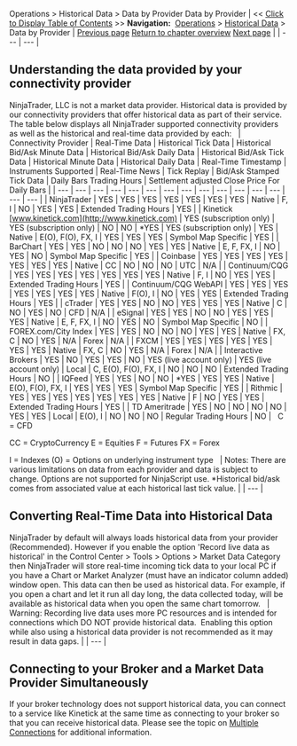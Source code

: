 ﻿
Operations \> Historical Data \> Data by Provider
Data by Provider
| \<\< [Click to Display Table of Contents](data_by_provider.md) \>\> **Navigation:**     [Operations](operations.md) \> [Historical Data](historical_data_manager.md) \> Data by Provider | [Previous page](loading_historical_data.md) [Return to chapter overview](historical_data_manager.md) [Next page](importing.md) |
| --- | --- |
## Understanding the data provided by your connectivity provider
NinjaTrader, LLC is not a market data provider. Historical data is provided by our connectivity providers that offer historical data as part of their service. The table below displays all NinjaTrader supported connectivity providers as well as the historical and real\-time data provided by each:
 
| Connectivity Provider | Real\-Time Data | Historical Tick Data | Historical Bid/Ask Minute Data | Historical Bid/Ask Daily Data | Historical Bid/Ask Tick Data | Historical Minute Data | Historical Daily Data | Real\-Time Timestamp | Instruments Supported | Real\-Time News | Tick Replay | Bid/Ask Stamped Tick Data | Daily Bars Trading Hours | Settlement adjusted Close Price For Daily Bars |
| --- | --- | --- | --- | --- | --- | --- | --- | --- | --- | --- | --- | --- | --- | --- |
| NinjaTrader | YES | YES | YES | YES | YES | YES | YES | Native | F, I | NO | YES | YES | Extended Trading Hours | YES |
| Kinetick [www.kinetick.com](http://www.kinetick.com) | YES (subscription only) | YES (subscription only) | NO | NO | \*YES | YES (subscription only) | YES | Native | E(O), F(O), FX, I | YES | YES | YES | Symbol Map Specific | YES |
| BarChart | YES | YES | NO | NO | NO | YES | YES | Native | E, F, FX, I | NO | YES | NO | Symbol Map Specific | YES |
| Coinbase | YES | YES | YES | YES | YES | YES | YES | Native | CC | NO | NO | NO | UTC | N/A |
| Continuum/CQG | YES | YES | YES | YES | YES | YES | YES | Native | F, I | NO | YES | YES | Extended Trading Hours | YES |
| Continuum/CQG WebAPI | YES | YES | YES | YES | YES | YES | YES | Native | F(O), I | NO | YES | YES | Extended Trading Hours | YES |
| cTrader | YES | YES | NO | NO | YES | YES | YES | Native | C | NO | YES | NO | CFD | N/A |
| eSignal | YES | YES | NO | NO | YES | YES | YES | Native | E, F, FX, I | NO | YES | NO | Symbol Map Specific | NO |
| FOREX.com/City Index | YES | YES | NO | NO | NO | YES | YES | Native | FX, C | NO | YES | N/A | Forex | N/A |
| FXCM | YES | YES | YES | YES | YES | YES | YES | Native | FX, C | NO | YES | N/A | Forex | N/A |
| Interactive Brokers | YES | NO | YES | YES | NO | YES  (live account only) | YES  (live account only) | Local | C, E(O), F(O), FX, I | NO | NO | NO | Extended Trading Hours | NO |
| IQFeed | YES | YES | NO | NO | \*YES | YES | YES | Native | E(O), F(O), FX, I | YES | YES | YES | Symbol Map Specific | YES |
| Rithmic | YES | YES | YES | YES | YES | YES | YES | Native | F | NO | YES | YES | Extended Trading Hours | YES |
| TD Ameritrade | YES | NO | NO | NO | NO | YES | YES | Local | E(O), I | NO | NO | NO | Regular Trading Hours | NO |
 
C \= CFD  

CC \= CryptoCurrency
E \= Equities
F \= Futures
FX \= Forex   

I \= Indexes
(O) \= Options on underlying instrument type
 
| Notes:  There are various limitations on data from each provider and data is subject to change. Options are not supported for NinjaScript use. \*Historical bid/ask comes from associated value at each historical last tick value. |
| --- |
## 
## Converting Real\-Time Data into Historical Data
NinjaTrader by default will always loads historical data from your provider (Recommended). However if you enable the option 'Record live data as historical' in the Control Center \> Tools \> Options \> Market Data Category then NinjaTrader will store real\-time incoming tick data to your local PC if you have a Chart or Market Analyzer (must have an indicator column added) window open. This data can then be used as historical data. For example, if you open a chart and let it run all day long, the data collected today, will be available as historical data when you open the same chart tomorrow.
 
| Warning: Recording live data uses more PC resources and is intended for connections which DO NOT provide historical data.  Enabling this option while also using a historical data provider is not recommended as it may result in data gaps. |
| --- |
 
## Connecting to your Broker and a Market Data Provider Simultaneously
If your broker technology does not support historical data, you can connect to a service like Kinetick at the same time as connecting to your broker so that you can receive historical data. Please see the topic on [Multiple Connections](multiple_connections.md) for additional information.

